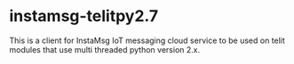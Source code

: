 # instamsg-telitpy2.7
This is a client for InstaMsg IoT messaging cloud service to be used on telit modules that use multi threaded python version 2.x. 
